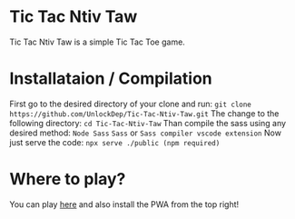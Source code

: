 # Tic Tac Ntiv Taw

Tic Tac Ntiv Taw is a simple Tic Tac Toe game.

# Installataion / Compilation

First go to the desired directory of your clone and run:
`git clone https://github.com/UnlockDep/Tic-Tac-Ntiv-Taw.git`
The change to the following directory:
`cd Tic-Tac-Ntiv-Taw`
Than compile the sass using any desired method:
`Node Sass`
`Sass`
or
`Sass compiler vscode extension`
Now just serve the code:
`npx serve ./public (npm required)`

# Where to play?

You can play [here](https://tic-tac-ntiv-taw.web.app/) and also install the PWA from the top right!
